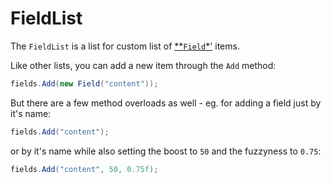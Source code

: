 # FieldList

The `FieldList` is a list for custom list of [**`Field`*'](./field.md) items.

Like other lists, you can add a new item through the `Add` method:

```csharp
fields.Add(new Field("content"));
```

But there are a few method overloads as well - eg. for adding a field just by it's name:

```csharp
fields.Add("content");
```

or by it's name while also setting the boost to `50` and the fuzzyness to `0.75`:

```csharp
fields.Add("content", 50, 0.75f);
```